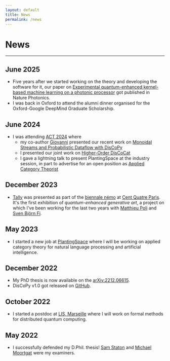 ```yaml
---
layout: default
title: News
permalink: /news
---
```


# News

---

## June 2025

* Five years after we started working on the theory and developing the software for it, our paper on [Experimental quantum-enhanced kernel-based machine learning on a photonic processor](https://www.nature.com/articles/s41566-025-01682-5) got published in Nature Photonics.
* I was back in Oxford to attend the alumni dinner organised for the Oxford-Google DeepMind Graduate Scholarship.

## June 2024

* I was attending [ACT 2024](https://oxford24.github.io) where
  - my co-author [Giovanni](giovanni.defelice.xyz) presented our recent work on [Monoidal Streams and Probabilistic Dataflow with DisCoPy](https://oxford24.github.io/assets/act-papers/46_monoidal_streams_and_probabili.pdf)
  - I presented our joint work on [Higher-Order DisCoCat](https://arxiv.org/abs/2311.17813)
  - I gave a lightning talk to present PlantingSpace at the industry session, in part to advertise for an open position as [Applied Category Theorist](https://jobs.lever.co/planting.space/ee5d1545-f5b4-424f-918a-8e0b3329d266)

## December 2023

* [Tally](https://quantumtally.art/) was presented as part of the [biennale némo](https://www.biennalenemo.fr/) at [Cent Quatre Paris](https://www.104.fr/). It's the first exhibition of *quantum-enhanced generative art*, a project on which I've been working for the last two years with [Matthieu Poli](https://www.matthieupoli.com/) and [Sven Björn Fi](https://xn--svenbjrn-s4a.fi/).

## May 2023

* I started a new job at [PlantingSpace](https://planting.space) where I will be working on applied category theory for natural language processing and artificial intelligence.

## December 2022

* My PhD thesis is now available on the [arXiv:2212.06615](https://arxiv.org/abs/2212.06615).
* DisCoPy v1.0 got released on [GitHub](https://github.com/discopy/discopy).

## October 2022

* I started a postdoc at [LIS, Marseille](https://www.lis-lab.fr/) where I will work on formal methods for distributed quantum computing.

## May 2022

* I successfully defended my D.Phil. thesis! [Sam Staton](https://www.cs.ox.ac.uk/people/samuel.staton/main.html) and [Michael Moortgat](https://www.uu.nl/medewerkers/MJMoortgat) were my examiners.
